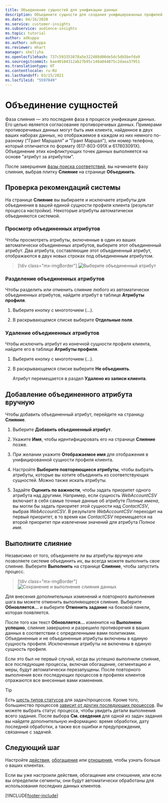 ```yaml
---
title: Объединение сущностей для унификации данных
description: Объедините сущности для создания унифицированных профилей клиентов.
ms.date: 04/16/2020
ms.service: customer-insights
ms.subservice: audience-insights
ms.topic: tutorial
author: adkuppa
ms.author: adkuppa
ms.reviewer: mhart
manager: shellyha
ms.openlocfilehash: 737c593353878a5e322488d00de5dc5db5befda9
ms.sourcegitcommit: bae40184312ab27b95c140a044875c2daea37951
ms.translationtype: HT
ms.contentlocale: ru-RU
ms.lasthandoff: 03/15/2021
ms.locfileid: "5597849"
---
```

# <a name="merge-entities"></a>Объединение сущностей

Фаза слияния — это последняя фаза в процессе унификации данных. Его целью является согласование противоречивых данных. Примерами противоречивых данных могут быть имя клиента, найденное в двух ваших наборах данных, но отображаемое в каждом из них немного по-разному ("Грант Маршалл" и "Грант Маршал"), или номер телефона, который отличается по формату (617-803-091X и 617803091X). Объединение этих конфликтующих точек данных выполняется на основе "атрибут за атрибутом".

После завершения [фазы поиска соответствий](match-entities.md), вы начинаете фазу слияния, выбрав плитку **Слияние** на странице **Объединить**.

## <a name="review-system-recommendations"></a>Проверка рекомендаций системы

На странице **Слияние** вы выбираете и исключаете атрибуты для объединения в вашей единой сущности профиля клиента (результат процесса настройки). Некоторые атрибуты автоматически объединяются системой.

### <a name="view-merged-attributes"></a>Просмотр объединенных атрибутов

Чтобы просмотреть атрибуты, включенные в один из ваших автоматически объединенных атрибутов, выберите этот объединенный атрибут. Два атрибута, составляющие этот объединенный атрибут, отображаются в двух новых строках под объединенным атрибутом.

> [!div class="mx-imgBorder"]
> ![Выберите объединенный атрибут](media/configure-data-merge-profile-attributes.png "Выберите объединенный атрибут")

### <a name="separate-merged-attributes"></a>Разделение объединенных атрибутов

Чтобы разделить или отменить слияние любого из автоматически объединенных атрибутов, найдите атрибут в таблице **Атрибуты профиля**.

1. Выберите кнопку с многоточием (...).
  
2. В раскрывающемся списке выберите **Отдельные поля**.

### <a name="remove-merged-attributes"></a>Удаление объединенных атрибутов

Чтобы исключить атрибут из конечной сущности профиля клиента, найдите его в таблице **Атрибуты профиля**.

1. Выберите кнопку с многоточием (...).
  
2. В раскрывающемся списке выберите **Не объединять**.

   Атрибут перемещается в раздел **Удалено из записи клиента**.

## <a name="manually-add-a-merged-attribute"></a>Добавление объединенного атрибута вручную

Чтобы добавить объединенный атрибут, перейдите на страницу **Слияние**.

1. Выберите **Добавить объединенный атрибут**.

2. Укажите **Имя**, чтобы идентифицировать его на странице **Слияние** позже.

3. При желании укажите **Отображаемое имя** для отображения в унифицированной сущности профиля клиента.

4. Настройте **Выберите повторяющиеся атрибуты**, чтобы выбрать атрибуты, которые вы хотите объединить из соответствующих сущностей. Можно также искать атрибуты.

5. Задайте **Оценить по важности**, чтобы задать приоритет одного атрибута над другими. Например, если сущность *WebAccountCSV* включает в себя самые точные данные об атрибуте *Полные имена*, вы могли бы задать приоритет этой сущности над *ContactCSV*, выбрав *WebAccountCSV*. В результате *WebAccountCSV* переходит на первый приоритет, в то время как *ContactCSV* перемещается на второй приоритет при извлечении значений для атрибута *Полное имя*.

## <a name="run-your-merge"></a>Выполните слияние

Независимо от того, объединяете ли вы атрибуты вручную или позволяете системе объединить их, вы всегда можете выполнить свое слияние. Выберите **Выполнить** на странице **Слияние**, чтобы запустить процесс.

> [!div class="mx-imgBorder"]
> ![Сохранение и выполнение слияния данных](media/configure-data-merge-save-run.png "Сохранение и выполнение слияния данных")

Для внесения дополнительных изменений и повторного выполнения шага вы можете отменить выполняющееся слияние. Выберите **Обновляется...** и выберите **Отменить задание** на боковой панели, которая появляется.

После того как текст **Обновляется...** изменится на **Выполнено успешно**, слияние завершено и разрешило противоречия в ваших данных в соответствии с определенными вами политиками. Объединенные и не объединенные атрибуты включены в единую сущность профиля. Исключенные атрибуты не включены в единую сущность профиля.

Если это был не первый случай, когда вы успешно выполнили слияние, все последующие процессы, включая обогащение, сегментацию и меры, будут автоматически перезапущены. После повторного выполнения всех последующих процессов в профилях клиентов отражаются все внесенные вами изменения.

> [!TIP]
> Есть [шесть типов статусов](system.md#status-types) для задач/процессов. Кроме того, большинство процессов [зависит от других последующих процессов](system.md#refresh-policies). Вы можете выбрать статус процесса, чтобы увидеть детали выполнения всего задания. После выбора **См. сведения** для одной из задач задания вы найдете дополнительную информацию: время обработки, дату последней обработки, а также все ошибки и предупреждения, связанные с задачей.

## <a name="next-step"></a>Следующий шаг

Настройте [действия](activities.md), [обогащение](enrichment-microsoft-graph.md) или [отношения](relationships.md), чтобы узнать больше о ваших клиентах.

Если вы уже настроили действия, обогащение или отношения, или если вы определили сегменты, они будут автоматически обработаны для использования последних данных клиентов.




[!INCLUDE[footer-include](../includes/footer-banner.md)]